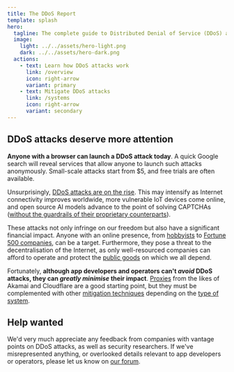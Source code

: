 ```yaml
---
title: The DDoS Report
template: splash
hero:
  tagline: The complete guide to Distributed Denial of Service (DDoS) attacks for developers and operators.
  image:
    light: ../../assets/hero-light.png
    dark: ../../assets/hero-dark.png
  actions:
    - text: Learn how DDoS attacks work
      link: /overview
      icon: right-arrow
      variant: primary
    - text: Mitigate DDoS attacks
      link: /systems
      icon: right-arrow
      variant: secondary
---
```


## DDoS attacks deserve more attention

**Anyone with a browser can launch a DDoS attack today**.
A quick Google search will reveal services that allow anyone to launch such attacks anonymously.
Small-scale attacks start from $5, and free trials are often available.

Unsurprisingly,
[DDoS attacks are on the rise](https://www.cybersecuritydive.com/news/ddos-attacks-surge-cloudflare/704011/).
This may intensify as Internet connectivity improves worldwide,
more vulnerable IoT devices come online,
and open source AI models advance to the point of solving CAPTCHAs
([without the guardrails of their proprietary counterparts](https://arstechnica.com/information-technology/2023/10/sob-story-about-dead-grandma-tricks-microsoft-ai-into-solving-captcha/)).

These attacks not only infringe on our freedom but also have a significant financial impact.
Anyone with an online presence,
from [hobbyists](https://news.ycombinator.com/item?id=39520776) to [Fortune 500 companies](https://blog.cloudflare.com/ransom-ddos-attacks-target-a-fortune-global-500-company),
can be a target.
Furthermore, they pose a threat to the decentralisation of the Internet,
as only well-resourced companies can afford to operate and protect
the [public goods](./systems/public-goods.md) on which we all depend.

Fortunately,
**although app developers and operators can't _avoid_ DDoS attacks,
they can _greatly minimise_ their impact**.
[Proxies](./mitigations/reverse-proxies.md) from the likes of Akamai and Cloudflare are a good starting point,
but they must be complemented with other [mitigation techniques](./mitigations)
depending on the [type of system](./systems).

## Help wanted

We'd very much appreciate any feedback from companies with vantage points on DDoS attacks,
as well as security researchers.
If we've misrepresented anything, or overlooked details relevant to app developers or operators,
please let us know on [our forum](https://github.com/relaycorp/ddos-report/discussions).
